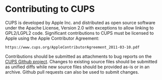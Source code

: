 Contributing to CUPS
====================

CUPS is developed by Apple Inc. and distributed as open source software under
the Apache License, Version 2.0 with exceptions to allow linking to GPL2/LGPL2
code.  Significant contributions to CUPS must be licensed to Apple using the
Apple Contributor Agreement:

    https://www.cups.org/AppleContributorAgreement_2011-03-10.pdf

Contributions should be submitted as attachments to bug reports on the
[CUPS Github project](https://github.com/apple/cups).  Changes to existing
source files should be submitted as unified diffs while new source files
should be provided as-is or in an archive.  Github pull requests can also be
used to submit changes.

